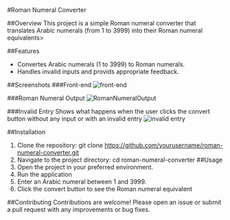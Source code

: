#Roman Numeral Converter 

##Overview 
This project is a simple Roman numeral converter that translates Arabic numerals (from 1 to 3999) into
their Roman numeral equivalents> 


##Features 
* Convertes Arabic numerals (1 to 3999) to Roman numerals.
* Handles invalid inputs and provids appropriate feedback.

##Screenshots
###Front-end 
![front-end](https://github.com/user-attachments/assets/c97c9615-d515-42d0-8ab3-a5bdaf961d5c)

###Roman Numeral Output
![RomanNumeralOutput](https://github.com/user-attachments/assets/5d559ac6-72e7-49d1-a78a-2ed4fb7b3074)

###Invalid Entry 
Shows what happens when the user clicks the convert button without any input or with an invalid entry 
![invalid entry](https://github.com/user-attachments/assets/bf611afe-5680-4ce3-bd37-fdce478c368f)


##Installation 
1. Clone the repository:
   git clone https://github.com/yourusername/roman-numeral-converter.git
2. Navigate to the project directory:
   cd roman-numeral-converter
##Usage
1. Open the project in your preferred environment.
2. Run the application
3. Enter an Arabic numeral between 1 and 3999.
4. Click the convert button to see the Roman numeral equivalent

##Contiributing 
Contributions are welcome! Please open an issue or submit a pull request with any improvements or bug fixes. 








